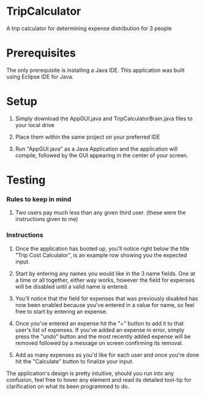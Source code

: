 # TripCalculator
A trip calculator for determining expense distribution for 3 people

# Prerequisites
The only prerequisite is installing a Java IDE.
This application was built using Eclipse IDE for Java.

# Setup

1. Simply download the AppGUI.java and TripCalculatorBrain.java files to your local drive

2. Place them within the same project on your preferred IDE

3. Run "AppGUI.java" as a Java Application and the application will compile, followed by the GUI appearing in the center of your screen.

# Testing

### Rules to keep in mind
1. Two users pay much less than any given third user. (these were the instructions given to me)

### Instructions

1. Once the application has booted up, you'll notice right below the title "Trip Cost Calculator", is an example row showing you the expected input.

2. Start by entering any names you would like in the 3 name fields. One at a time or all together, either way works, however the field for expenses will be disabled until a valid name is entered.

3. You'll notice that the field for expenses that was previously disabled has now been enabled because you've entered in a value for name, so feel free to start by entering an expense.

4. Once you've entered an expense hit the "+" button to add it to that user's list of expenses. If you've added an expense in error, simply press the "undo" button and the most recently added expense will be removed followed by a message on screen confirming its removal.

5. Add as many expenses as you'd like for each user and once you're done hit the "Calculate" button to finalize your input. 

The application's design is pretty intuitive, should you run into any confusion, feel free to hover any element and read its detailed tool-tip for clarification on what its been programmed to do.
